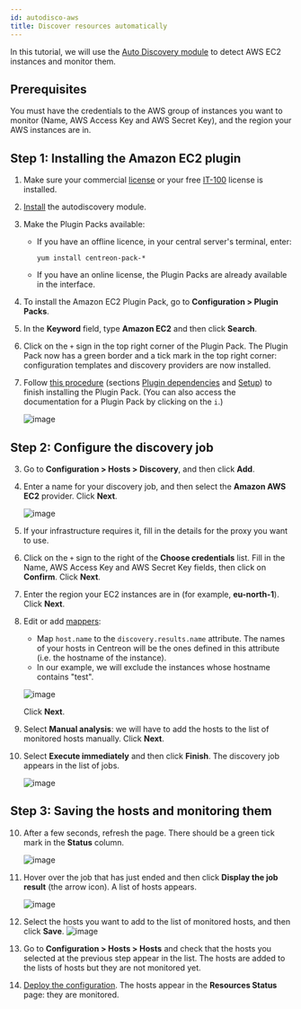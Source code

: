 ```yaml
---
id: autodisco-aws
title: Discover resources automatically
---
```


In this tutorial, we will use the [Auto Discovery module](../monitoring/discovery/hosts-discovery.html) to detect AWS EC2 instances and monitor them.

## Prerequisites

You must have the credentials to the AWS group of instances you want to monitor (Name, AWS Access Key and AWS Secret Key), and the region your AWS instances are in.

## Step 1: Installing the Amazon EC2 plugin

1. Make sure your commercial [license](../administration/licenses.html) or your free [IT-100](IT100.html) license is installed.

2. [Install](../monitoring/discovery/installation.html) the autodiscovery module.

3. Make the Plugin Packs available:

    - If you have an offline licence, in your central server's terminal, enter:
     
        ```shell
        yum install centreon-pack-*
        ```

    - If you have an online license, the Plugin Packs are already available in the interface.

4. To install the Amazon EC2 Plugin Pack, go to **Configuration > Plugin Packs**.

5. In the **Keyword** field, type **Amazon EC2** and then click **Search**.

6. Click on the `+` sign in the top right corner of the Plugin Pack. The Plugin Pack now has a green border and a tick mark in the top right corner: configuration templates and discovery providers are now installed.

7. Follow [this procedure](../integrations/plugin-packs/procedures/cloud-aws-ec2.html) (sections [Plugin dependencies](../integrations/plugin-packs/procedures/cloud-aws-ec2.html#plugin-dependencies) and [Setup](../integrations/plugin-packs/procedures/cloud-aws-ec2.html#setup)) to finish installing the Plugin Pack. (You can also access the documentation for a Plugin Pack by clicking on the `i`.)

    ![image](../assets/getting-started/aws-doc.png)

## Step 2: Configure the discovery job

3. Go to **Configuration > Hosts > Discovery**, and then click **Add**.

4. Enter a name for your discovery job, and then select the **Amazon AWS EC2** provider. Click **Next**.

    ![image](../assets/getting-started/aws-provider.png)

4. If your infrastructure requires it, fill in the details for the proxy you want to use.

5. Click on the `+` sign to the right of the **Choose credentials** list. Fill in the Name, AWS Access Key and AWS Secret Key fields, then click on **Confirm**. Click **Next**.

6. Enter the region your EC2 instances are in (for example, **eu-north-1**). Click **Next**.

7. Edit or add [mappers](../monitoring/discovery/hosts-discovery.html#how-to-use-mappers):
    - Map `host.name` to the `discovery.results.name` attribute. The names of your hosts in Centreon will be the ones defined in this attribute (i.e. the hostname of the instance).
    - In our example, we will exclude the instances whose hostname contains "test".

    ![image](../assets/getting-started/aws-mapper.png)

    Click **Next**.

8. Select **Manual analysis**: we will have to add the hosts to the list of monitored hosts manually. Click **Next**.

9. Select **Execute immediately** and then click **Finish**. The discovery job appears in the list of jobs.
    
    ![image](../assets/getting-started/aws-listofjobs.png)

## Step 3: Saving the hosts and monitoring them

10. After a few seconds, refresh the page. There should be a green tick mark in the **Status** column.

    ![image](../assets/getting-started/aws-success.png)

11. Hover over the job that has just ended and then click **Display the job result** (the arrow icon). A list of hosts appears.

    ![image](../assets/getting-started/aws-results.png)

12. Select the hosts you want to add to the list of monitored hosts, and then click **Save**. ![image](../assets/getting-started/aws-save.png)

13. Go to **Configuration > Hosts > Hosts** and check that the hosts you selected at the previous step appear in the list. The hosts are added to the lists of hosts but they are not monitored yet.

14. [Deploy the configuration](../monitoring/monitoring-servers/deploying-a-configuration.html). The hosts appear in the **Resources Status** page: they are monitored.

